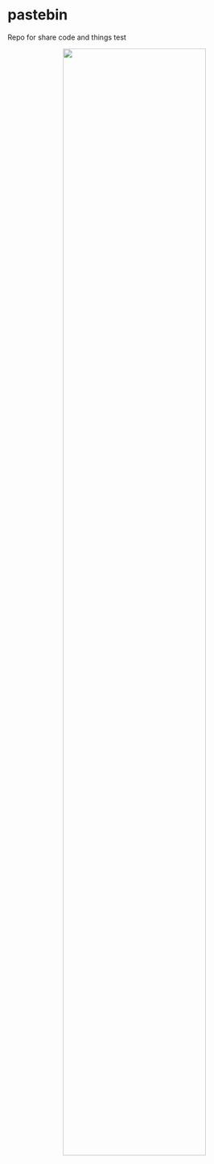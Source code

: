 # pastebin
Repo for share code and things
test
<p align="center">
  <img width="75%" src="[https://raw.githubusercontent.com/Shiphero/pastebin/main/demo/usage.svg](https://raw.githubusercontent.com/alvarmaciel/pastebin/main/alvarmaciel/usage.svg)" />
</p>
